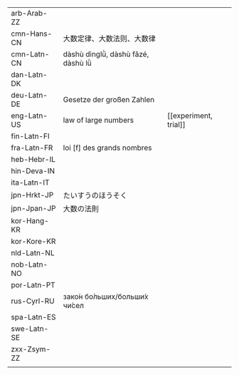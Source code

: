 | | | |
|-|-|-|
| arb-Arab-ZZ |  |  |
| cmn-Hans-CN | 大数定律、大数法则、大数律 |  |
| cmn-Latn-CN | dàshù dìnglǜ, dàshù fǎzé, dàshù lǜ |  |
| dan-Latn-DK |  |  |
| deu-Latn-DE | Gesetze der großen Zahlen |  |
| eng-Latn-US | law of large numbers | [[experiment, trial]] |
| fin-Latn-FI |  |  |
| fra-Latn-FR | loi [f] des grands nombres |  |
| heb-Hebr-IL |  |  |
| hin-Deva-IN |  |  |
| ita-Latn-IT |  |  |
| jpn-Hrkt-JP | たいすうのほうそく |  |
| jpn-Jpan-JP | 大数の法則 |  |
| kor-Hang-KR |  |  |
| kor-Kore-KR |  |  |
| nld-Latn-NL |  |  |
| nob-Latn-NO |  |  |
| por-Latn-PT |  |  |
| rus-Cyrl-RU | зако́н бо́льших/больши́х чи́сел |  |
| spa-Latn-ES |  |  |
| swe-Latn-SE |  |  |
| zxx-Zsym-ZZ |  |  |
|  |  |  |